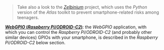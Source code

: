 > Take also a look to the [*Zelbinium*](http://zelbinium.q37.info) project, which uses the *Python* version of the *Atlas* toolkit to prevent smartphone-related risks among teenagers.

<ins>***WebGPIO* (*Raspberry Pi*/*ODROID-C2*)**</ins>: the *WebGPIO* application, with which you can control the *Raspberry Pi*/*ODROID-C2* (and probably other similar devices) GPIOs with your smartphone, is described in the *Raspberry Pi*/*ODROID-C2* below section.
